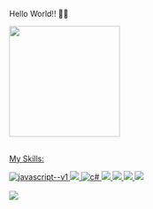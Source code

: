 Hello World!! 👋👋

<div style "display: flex" >
<img height="200em" src="https://github-readme-stats.vercel.app/api?username=matganzala&show_icons=true&theme=radical&include_all_commits=true&count_private=true"/> 
  <a href="https://github.com/matganzala">
</div>
<br>
<p>My Skills:</p>
<div style="display: inline_block">   
  <img src="https://img.icons8.com/color/48/javascript--v1.png" alt="javascript--v1"/>
  <img src="https://img.icons8.com/fluency/48/000000/typescript--v1.png"/> 
  <img src="https://img.icons8.com/color/48/c-sharp-logo.png" alt="c#"/>
  <img src="https://img.icons8.com/color/48/vue-js.png"/>
  <img src="https://img.icons8.com/color/48/000000/bootstrap.png"/> 
  <img src="https://img.icons8.com/fluency/48/tailwind_css.png"/>
  <img src="https://img.icons8.com/color/48/000000/git.png"/>  
</div>
<br>

<div style "display: inline-block">
    <a height="30" width="30" href="https://www.linkedin.com/in/matheus-ganzala-nunes-teixeira-276b4415b/" target="_blank"><img src="https://img.shields.io/badge/-LinkedIn-%230077B5?style=for-the-badge&logo=linkedin&logoColor=white" target="_blank"></a>   
</div>
    

